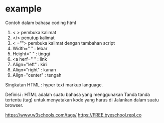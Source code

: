# example

Contoh dalam bahasa coding html

1. < > pembuka kalimat
2. </> penutup kalimat
3. < =""> pembuka kalimat dengan tambahan script
4. Width=" " : lebar
5. Height=" " : tinggi
6. <a herf=" " : link
7. Align="left" : kiri
8. Align="right" : kanan
9. Align="center" : tengah

Singkatan HTML : hyper text markup language.

Definisi : HTML adalah suatu bahasa yang
menggunakan Tanda tanda tertentu (tag) untuk
menyatakan kode yang harus di Jalankan dalam suatu
browser.

https://www.w3schools.com/tags/
https://FREE.byeschool.repl.co
